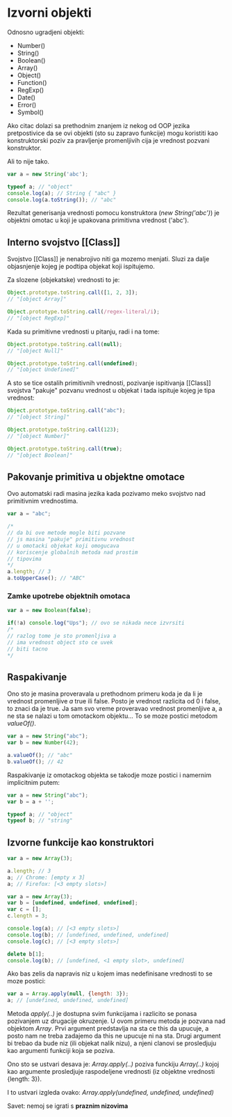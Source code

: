 # Izvorni objekti

Odnosno ugradjeni objekti:

- Number()
- String()
- Boolean()
- Array()
- Object()
- Function()
- RegExp()
- Date()
- Error()
- Symbol()

Ako citac dolazi sa prethodnim znanjem iz nekog od OOP jezika pretpostivice da se ovi objekti (sto su zapravo funkcije) mogu koristiti kao konstruktorski poziv za pravljenje promenljivih cija je vrednost pozvani konstruktor.

Ali to nije tako.

```js
var a = new String('abc');

typeof a; // "object"
console.log(a); // String { "abc" }
console.log(a.toString()); // "abc"
```

Rezultat generisanja vrednosti pomocu konstruktora (_new String('abc')_) je objektni omotac u koji je upakovana primitivna vrednost ('abc').

## Interno svojstvo [[Class]]

Svojstvo [[Class]] je nenabrojivo niti ga mozemo menjati. Sluzi za dalje objasnjenje kojeg je podtipa objekat koji ispitujemo.

Za slozene (objekatske) vrednosti to je:

```js
Object.prototype.toString.call([1, 2, 3]);
// "[object Array]"

Object.prototype.toString.call(/regex-literal/i);
// "[object RegExp]"
```

Kada su primitivne vrednosti u pitanju, radi i na tome:

```js
Object.prototype.toString.call(null);
// "[object Null]"

Object.prototype.toString.call(undefined);
// "[object Undefined]"
```

A sto se tice ostalih primitivnih vrednosti, pozivanje ispitivanja [[Class]] svojstva "pakuje" pozvanu vrednost u objekat i tada ispituje kojeg je tipa vrednost:

```js
Object.prototype.toString.call("abc");
// "[object String]"

Object.prototype.toString.call(123);
// "[object Number]"

Object.prototype.toString.call(true);
// "[object Boolean]"
```

## Pakovanje primitiva u objektne omotace

Ovo automatski radi masina jezika kada pozivamo meko svojstvo nad primitivnim vrednostima.

```js
var a = "abc";

/*
// da bi ove metode mogle biti pozvane
// js masina "pakuje" primitivnu vrednost
// u omotacki objekat koji omogucava
// koriscenje globalnih metoda nad prostim
// tipovima
*/
a.length; // 3
a.toUpperCase(); // "ABC"
```

### Zamke upotrebe objektnih omotaca

```js
var a = new Boolean(false);

if(!a) console.log("Ups"); // ovo se nikada nece izvrsiti
/*
// razlog tome je sto promenljiva a
// ima vrednost object sto ce uvek 
// biti tacno
*/
```

## Raspakivanje

Ono sto je masina proveravala u prethodnom primeru koda je da li je vrednost promenljive _a_ true ili false. Posto je vrednost razlicita od 0 i false, to znaci da je true. Ja sam svo vreme proveravao vrednost promenljive a, a ne sta se nalazi u tom omotackom objektu... To se moze postici metodom _valueOf()_.

```js
var a = new String("abc");
var b = new Number(42);

a.valueOf(); // "abc"
b.valueOf(); // 42
```

Raspakivanje iz omotackog objekta se takodje moze postici i namernim implicitnim putem:

```js
var a = new String("abc");
var b = a + '';

typeof a; // "object"
typeof b; // "string"
```

## Izvorne funkcije kao konstruktori

```js
var a = new Array(3);

a.length; // 3
a; // Chrome: [empty x 3]
a; // Firefox: [<3 empty slots>]
```

```js
var a = new Array(3);
var b = [undefined, undefined, undefined];
var c = [];
c.length = 3;

console.log(a); // [<3 empty slots>]
console.log(b); // [undefined, undefined, undefined]
console.log(c); // [<3 empty slots>]

delete b[1];
console.log(b); // [undefined, <1 empty slot>, undefined]
```

Ako bas zelis da napravis niz u kojem imas nedefinisane vrednosti to se moze postici:

```js
var a = Array.apply(null, {length: 3});
a; // [undefined, undefined, undefined]
```

Metoda _apply(..)_ je dostupna svim funkcijama i razlicito se ponasa pozivanjem uz drugacije okruzenje. U ovom primeru metoda je pozvana nad objektom _Array_. Prvi argument predstavlja na sta ce this da upucuje, a posto nam ne treba zadajemo da this ne upucuje ni na sta. Drugi argument bi trebao da bude niz (ili objekat nalik nizu), a njeni clanovi se prosledjuju kao argumenti funkciji koja se poziva.

Ono sto se ustvari desava je: _Array.apply(..)_ poziva funckiju _Array(..)_ kojoj kao argumente prosledjuje raspodeljene vrednosti (iz objektne vrednosti {length: 3}).

I to ustvari izgleda ovako: _Array.apply(undefined, undefined, undefined)_

Savet: nemoj se igrati s **praznim nizovima**
